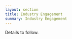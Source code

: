 ```yaml
---
layout: section
title: Industry Engagement
summary: Industry Engagement
---
```


Details to follow.


